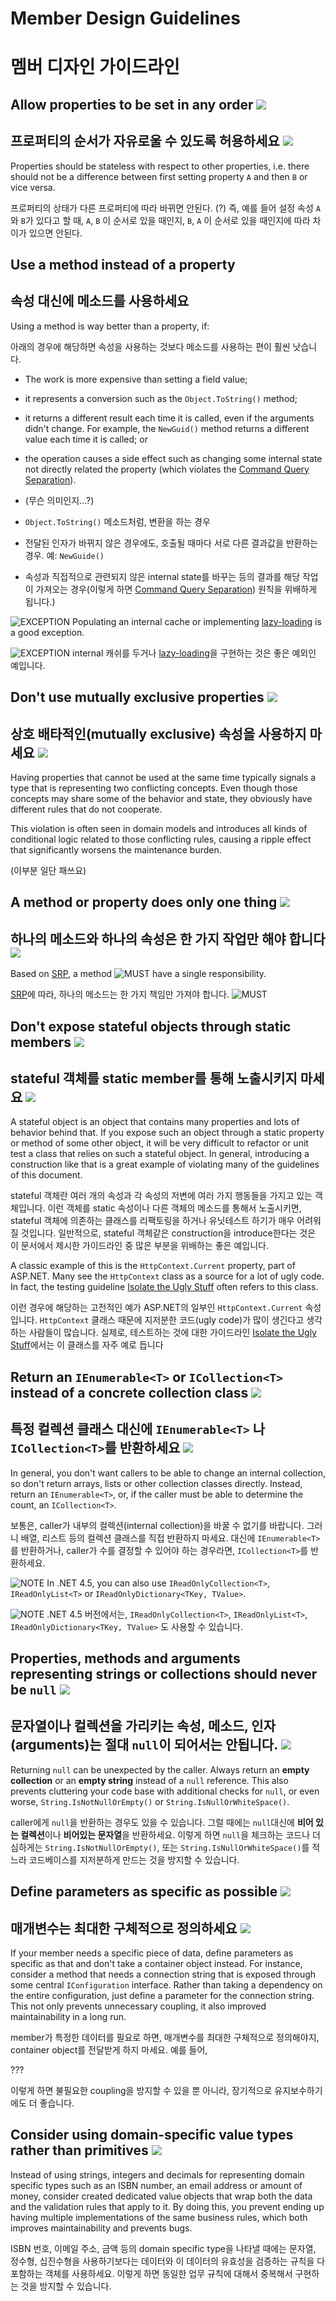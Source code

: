 # Member Design Guidelines #

# 멤버 디자인 가이드라인 #

## Allow properties to be set in any order ![](imgs/must.png) ##

## 프로퍼티의 순서가 자유로울 수 있도록 허용하세요 ![](imgs/must.png) ##

Properties should be stateless with respect to other properties, i.e. there should not be a difference between first setting property `A` and then `B` or vice versa.

프로퍼티의 상태가 다른 프로퍼티에 따라 바뀌면 안된다. (?) 즉, 예를 들어 설정 속성 `A`와 `B`가 있다고 할 때, `A`, `B` 이 순서로 있을 때인지, `B`, `A` 이 순서로 있을 때인지에 따라 차이가 있으면 안된다. 

## Use a method instead of a property ##

## 속성 대신에 메소드를 사용하세요 ##

Using a method is way better than a property, if:

아래의 경우에 해당하면 속성을 사용하는 것보다 메소드를 사용하는 편이 훨씬 낫습니다. 

* The work is more expensive than setting a field value;
* it represents a conversion such as the `Object.ToString()` method;
* it returns a different result each time it is called, even if the arguments didn't change. For example, the `NewGuid()` method returns a different value each time it is called; or
* the operation causes a side effect such as changing some internal state not directly related the property (which violates the [Command Query Separation](http://martinfowler.com/bliki/CommandQuerySeparation.html)).


* (무슨 의미인지...?)
* `Object.ToString()` 메소드처럼, 변환을 하는 경우
* 전달된 인자가 바뀌지 않은 경우에도, 호출될 때마다 서로 다른 결과값을 반환하는 경우. 예: `NewGuide()`
* 속성과 직접적으로 관련되지 않은 internal state를 바꾸는 등의 결과를 해당 작업이 가져오는 경우(이렇게 하면  [Command Query Separation](http://martinfowler.com/bliki/CommandQuerySeparation.html)) 원칙을 위배하게 됩니다.)


![EXCEPTION](imgs/exception.png) Populating an internal cache or implementing [lazy-loading](http://www.martinfowler.com/eaaCatalog/lazyLoad.html) is a good exception.

![EXCEPTION](imgs/exception.png) internal 캐쉬를 두거나 [lazy-loading](http://www.martinfowler.com/eaaCatalog/lazyLoad.html)을 구현하는 것은 좋은 예외인 예입니다.

## Don't use mutually exclusive properties ![](imgs/must.png) ##

## 상호 배타적인(mutually exclusive) 속성을 사용하지 마세요 ![](imgs/must.png) ##

Having properties that cannot be used at the same time typically signals a type that is representing two conflicting concepts. Even though those concepts may share some of the behavior and state, they obviously have different rules that do not cooperate.

This violation is often seen in domain models and introduces all kinds of conditional logic related to those conflicting rules, causing a ripple effect that significantly worsens the maintenance burden.

(이부분 일단 패쓰요)

## A method or property does only one thing ![](imgs/must.png) ##

## 하나의 메소드와 하나의 속성은 한 가지 작업만 해야 합니다 ![](imgs/must.png) ##

Based on [SRP][srp], a method ![MUST](imgs/must.png) have a single responsibility.

[SRP][srp]에 따라, 하나의 메소드는 한 가지 책임만 가져야 합니다. ![MUST](imgs/must.png)


## Don't expose stateful objects through static members ![](imgs/should.png) ##

## stateful 객체를 static member를 통해 노출시키지 마세요 ![](imgs/should.png) ##

A stateful object is an object that contains many properties and lots of behavior behind that. If you expose such an object through a static property or method of some other object, it will be very difficult to refactor or unit test a class that relies on such a stateful object. In general, introducing a construction like that is a great example of violating many of the guidelines of this document.

stateful 객체란 여러 개의 속성과 각 속성의 저변에 여러 가지 행동들을 가지고 있는 객체입니다. 이런 객체를 static 속성이나 다른 객체의 메소드를 통해서 노출시키면, stateful 객체에 의존하는 클래스를 리팩토링을 하거나 유닛테스트 하기가 매우 어려워질 것입니다. 일반적으로, stateful 객체같은 construction을 introduce한다는 것은 이 문서에서 제시한 가이드라인 중 많은 부분을 위배하는 좋은 예입니다. 

A classic example of this is the `HttpContext.Current` property, part of ASP.NET. Many see the `HttpContext` class as a source for a lot of ugly code. In fact, the testing guideline [Isolate the Ugly Stuff](http://msdn.microsoft.com/en-us/magazine/dd263069.aspx#id0070015) often refers to this class.

이런 경우에 해당하는 고전적인 예가 ASP.NET의 일부인 `HttpContext.Current` 속성입니다. `HttpContext` 클래스 때문에 지저분한 코드(ugly code)가 많이 생긴다고 생각하는 사람들이 많습니다. 실제로, 테스트하는 것에 대한 가이드라인 [Isolate the Ugly Stuff](http://msdn.microsoft.com/en-us/magazine/dd263069.aspx#id0070015)에서는 이 클래스를 자주 예로 듭니다 


## Return an `IEnumerable<T>` or `ICollection<T>` instead of a concrete collection class ![](imgs/should.png) ##

## 특정 컬렉션 클래스 대신에 `IEnumerable<T>` 나 `ICollection<T>`를 반환하세요 ![](imgs/should.png) ##

In general, you don't want callers to be able to change an internal collection, so don't return arrays, lists or other collection classes directly. Instead, return an `IEnumerable<T>`, or, if the caller must be able to determine the count, an `ICollection<T>`.

보통은, caller가 내부의 컬렉션(internal collection)을 바꿀 수 없기를 바랍니다. 그러니 배열, 리스트 등의 컬렉션 클래스를 직접 반환하지 마세요. 대신에 `IEnumerable<T>`를 반환하거나, caller가 수를 결정할 수 있어야 하는 경우라면, `ICollection<T>`를 반환하세요. 

![NOTE](imgs/note.png) In .NET 4.5, you can also use `IReadOnlyCollection<T>`, `IReadOnlyList<T>` or `IReadOnlyDictionary<TKey, TValue>`.

![NOTE](imgs/note.png) .NET 4.5 버전에서는, `IReadOnlyCollection<T>`, `IReadOnlyList<T>`, `IReadOnlyDictionary<TKey, TValue>` 도 사용할 수 있습니다. 


## Properties, methods and arguments representing strings or collections should never be `null` ![](imgs/must.png) ##

## 문자열이나 컬렉션을 가리키는 속성, 메소드, 인자(arguments)는 절대 `null`이 되어서는 안됩니다. ![](imgs/must.png) ## 


Returning `null` can be unexpected by the caller. Always return an **empty collection** or an **empty string** instead of a `null` reference. This also prevents cluttering your code base with additional checks for `null`, or even worse, `String.IsNotNullOrEmpty()` or `String.IsNullOrWhiteSpace()`.

caller에게 `null`을 반환하는 경우도 있을 수 있습니다. 그럴 때에는 `null`대신에 **비어 있는 컬렉션**이나 **비어있는 문자열**을 반환하세요. 이렇게 하면 `null`을 체크하는 코드나 더 심하게는 `String.IsNotNullOrEmpty()`, 또는 `String.IsNullOrWhiteSpace()`를 적느라 코드베이스를 지저분하게 만드는 것을 방지할 수 있습니다. 

## Define parameters as specific as possible ![](imgs/should.png) ##

## 매개변수는 최대한 구체적으로 정의하세요 ![](imgs/should.png) ##

If your member needs a specific piece of data, define parameters as specific as that and don't take a container object instead. For instance, consider a method that needs a connection string that is exposed through some central `IConfiguration` interface. Rather than taking a dependency on the entire configuration, just define a parameter for the connection string. This not only prevents unnecessary coupling, it also improved maintainability in a long run.

member가 특정한 데이터를 필요로 하면, 매개변수를 최대한 구체적으로 정의해야지, container object를 전달받게 하지 마세요. 예를 들어, 

???

이렇게 하면 불필요한 coupling을 방지할 수 있을 뿐 아니라, 장기적으로 유지보수하기에도 더 좋습니다.


## Consider using domain-specific value types rather than primitives ![](imgs/may.png) ##


Instead of using strings, integers and decimals for representing domain specific types such as an ISBN number, an email address or amount of money, consider created dedicated value objects that wrap both the data and the validation rules that apply to it. By doing this, you prevent ending up having multiple implementations of the same business rules, which both improves maintainability and prevents bugs.

ISBN 번호, 이메일 주소, 금액 등의 domain specific type을 나타낼 때에는 문자열, 정수형, 십진수형을 사용하기보다는 데이터와 이 데이터의 유효성을 검증하는 규칙을 다 포함하는 객체를 사용하세요. 이렇게 하면 동일한 업무 규칙에 대해서 중복해서 구현하는 것을 방지할 수 있습니다. 


[solid]: http://programmers.stackexchange.com/questions/202571/solid-principles-and-code-structure
[srp]: http://www.objectmentor.com/resources/articles/srp.pdf
[ocp]: http://www.objectmentor.com/resources/articles/ocp.pdf
[lsp]: http://www.objectmentor.com/resources/articles/lsp.pdf
[isp]: http://www.objectmentor.com/resources/articles/isp.pdf
[dip]: http://www.objectmentor.com/resources/articles/dip.pdf
